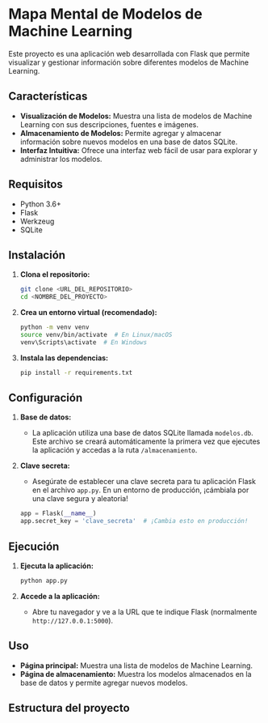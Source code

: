 # Mapa Mental de Modelos de Machine Learning

Este proyecto es una aplicación web desarrollada con Flask que permite visualizar y gestionar información sobre diferentes modelos de Machine Learning.

## Características

*   **Visualización de Modelos:** Muestra una lista de modelos de Machine Learning con sus descripciones, fuentes e imágenes.
*   **Almacenamiento de Modelos:** Permite agregar y almacenar información sobre nuevos modelos en una base de datos SQLite.
*   **Interfaz Intuitiva:** Ofrece una interfaz web fácil de usar para explorar y administrar los modelos.

## Requisitos

*   Python 3.6+
*   Flask
*   Werkzeug
*   SQLite

## Instalación

1.  **Clona el repositorio:**

    ```bash
    git clone <URL_DEL_REPOSITORIO>
    cd <NOMBRE_DEL_PROYECTO>
    ```

2.  **Crea un entorno virtual (recomendado):**

    ```bash
    python -m venv venv
    source venv/bin/activate  # En Linux/macOS
    venv\Scripts\activate  # En Windows
    ```

3.  **Instala las dependencias:**

    ```bash
    pip install -r requirements.txt
    ```

## Configuración

1.  **Base de datos:**

    *   La aplicación utiliza una base de datos SQLite llamada `modelos.db`. Este archivo se creará automáticamente la primera vez que ejecutes la aplicación y accedas a la ruta `/almacenamiento`.

2.  **Clave secreta:**

    *   Asegúrate de establecer una clave secreta para tu aplicación Flask en el archivo `app.py`.  En un entorno de producción, ¡cámbiala por una clave segura y aleatoria!

    ```python
    app = Flask(__name__)
    app.secret_key = 'clave_secreta'  # ¡Cambia esto en producción!
    ```

## Ejecución

1.  **Ejecuta la aplicación:**

    ```bash
    python app.py
    ```

2.  **Accede a la aplicación:**

    *   Abre tu navegador y ve a la URL que te indique Flask (normalmente `http://127.0.0.1:5000`).

## Uso

*   **Página principal:** Muestra una lista de modelos de Machine Learning.
*   **Página de almacenamiento:** Muestra los modelos almacenados en la base de datos y permite agregar nuevos modelos.

## Estructura del proyecto
